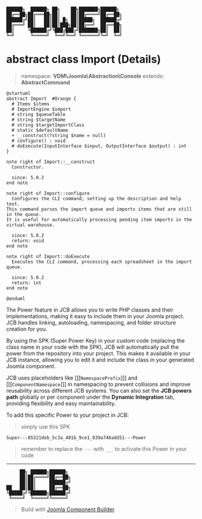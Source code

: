 ```
██████╗  ██████╗ ██╗    ██╗███████╗██████╗
██╔══██╗██╔═══██╗██║    ██║██╔════╝██╔══██╗
██████╔╝██║   ██║██║ █╗ ██║█████╗  ██████╔╝
██╔═══╝ ██║   ██║██║███╗██║██╔══╝  ██╔══██╗
██║     ╚██████╔╝╚███╔███╔╝███████╗██║  ██║
╚═╝      ╚═════╝  ╚══╝╚══╝ ╚══════╝╚═╝  ╚═╝
```
# abstract class Import (Details)
> namespace: **VDM\Joomla\Abstraction\Console**
> extends: **AbstractCommand**

```uml
@startuml
abstract Import  #Orange {
  # Items $items
  # ImportEngine $import
  # string $queueTable
  # string $targetName
  # string $targetImportClass
  # static $defaultName
  + __construct(?string $name = null)
  # configure() : void
  # doExecute(InputInterface $input, OutputInterface $output) : int
}

note right of Import::__construct
  Constructor.

  since: 5.0.2
end note

note right of Import::configure
  Configures the CLI command, setting up the description and help text.
This command parses the import queue and imports items that are still in the queue.
It is useful for automatically processing pending item imports in the virtual warehouse.

  since: 5.0.2
  return: void
end note

note right of Import::doExecute
  Executes the CLI command, processing each spreadsheet in the import queue.

  since: 5.0.2
  return: int
end note
 
@enduml
```

The Power feature in JCB allows you to write PHP classes and their implementations, making it easy to include them in your Joomla project. JCB handles linking, autoloading, namespacing, and folder structure creation for you.

By using the SPK (Super Power Key) in your custom code (replacing the class name in your code with the SPK), JCB will automatically pull the power from the repository into your project. This makes it available in your JCB instance, allowing you to edit it and include the class in your generated Joomla component.

JCB uses placeholders like [[[`NamespacePrefix`]]] and [[[`ComponentNamespace`]]] in namespacing to prevent collisions and improve reusability across different JCB systems. You can also set the **JCB powers path** globally or per component under the **Dynamic Integration** tab, providing flexibility and easy maintainability.

To add this specific Power to your project in JCB:

> simply use this SPK
```
Super---85321deb_5c3a_401b_9ce1_039a746add51---Power
```
> remember to replace the `---` with `___` to activate this Power in your code

---
```
     ██╗ ██████╗██████╗
     ██║██╔════╝██╔══██╗
     ██║██║     ██████╔╝
██   ██║██║     ██╔══██╗
╚█████╔╝╚██████╗██████╔╝
 ╚════╝  ╚═════╝╚═════╝
```
> Build with [Joomla Component Builder](https://git.vdm.dev/joomla/Component-Builder)

